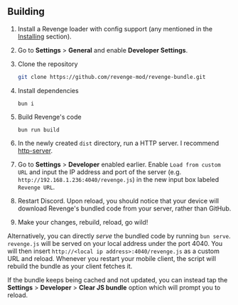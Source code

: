 ## Building
1. Install a Revenge loader with config support (any mentioned in the [Installing](#installing) section).
2. Go to **Settings** > **General** and enable **Developer Settings**.
3. Clone the repository

    ```sh
    git clone https://github.com/revenge-mod/revenge-bundle.git
    ```

4. Install dependencies

    ```
    bun i
    ```

5. Build Revenge's code

    ```
    bun run build
    ```

6. In the newly created `dist` directory, run a HTTP server. I recommend [http-server](https://www.npmjs.com/package/http-server).
7. Go to **Settings** > **Developer** enabled earlier. Enable `Load from custom URL` and input the IP address and port of the server (e.g. `http://192.168.1.236:4040/revenge.js`) in the new input box labeled `Revenge URL`.
8. Restart Discord. Upon reload, you should notice that your device will download Revenge's bundled code from your server, rather than GitHub.
9. Make your changes, rebuild, reload, go wild!

Alternatively, you can directly *serve* the bundled code by running `bun serve`. `revenge.js` will be served on your local address under the port 4040. You will then insert `http://<local ip address>:4040/revenge.js` as a custom URL and reload. Whenever you restart your mobile client, the script will rebuild the bundle as your client fetches it.

If the bundle keeps being cached and not updated, you can instead tap the **Settings** > **Developer** > **Clear JS bundle** option which will prompt you to reload.
